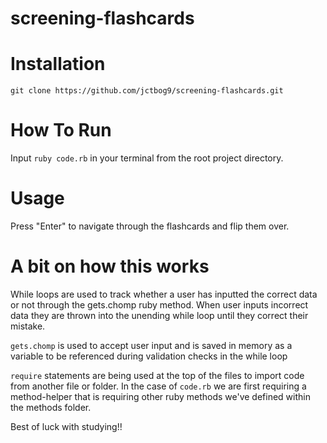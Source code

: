 # screening-flashcards

# Installation

```
git clone https://github.com/jctbog9/screening-flashcards.git
```

# How To Run

Input `ruby code.rb` in your terminal from the root project directory.

# Usage
Press "Enter" to navigate through the flashcards and flip them over.


# A bit on how this works
While loops are used to track whether a user has inputted the correct data or not through the gets.chomp ruby method.
When user inputs incorrect data they are thrown into the unending while loop until they correct their mistake.

`gets.chomp` is used to accept user input and is saved in memory as a variable to be referenced during validation checks in the while loop

`require` statements are being used at the top of the files to import code from another file or folder. In the case of `code.rb` we are first requiring a method-helper that is requiring other ruby methods we've defined within the methods folder.

Best of luck with studying!!
